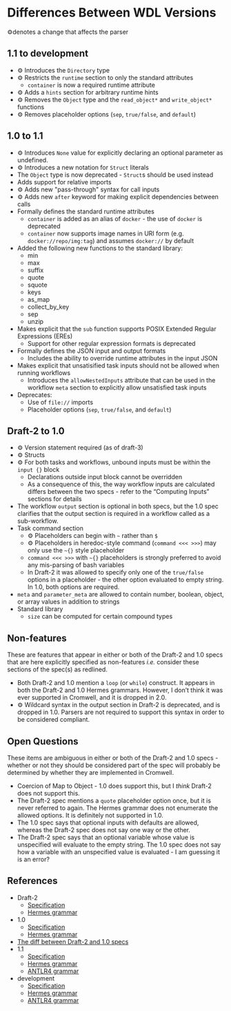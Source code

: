 # Differences Between WDL Versions 

⚙️denotes a change that affects the parser

## 1.1 to development

* ⚙️ Introduces the `Directory` type
* ⚙️ Restricts the `runtime` section to only the standard attributes
  * `container` is now a required runtime attribute
* ⚙️ Adds a `hints` section for arbitrary runtime hints
* ⚙️ Removes the `Object` type and the `read_object*` and `write_object*` functions
* ⚙️ Removes placeholder options (`sep`, `true/false`, and `default`)

## 1.0 to 1.1

* ⚙️ Introduces `None` value for explicitly declaring an optional parameter as undefined.
* ⚙️ Introduces a new notation for `Struct` literals
* The `Object` type is now deprecated - `Struct`s should be used instead
* Adds support for relative imports
* ⚙️ Adds new "pass-through" syntax for call inputs
* ⚙️ Adds new `after` keyword for making explicit dependencies between calls
* Formally defines the standard runtime attributes
  * `container` is added as an alias of `docker` - the use of `docker` is deprecated
  * `container` now supports image names in URI form (e.g. `docker://repo/img:tag`) and assumes `docker://` by default
* Added the following new functions to the standard library:
  * min
  * max
  * suffix
  * quote
  * squote
  * keys
  * as_map
  * collect_by_key
  * sep
  * unzip
* Makes explicit that the `sub` function supports POSIX Extended Regular Expressions (EREs)
  * Support for other regular expression formats is deprecated
* Formally defines the JSON input and output formats
  * Includes the ability to override runtime attributes in the input JSON
* Makes explicit that unsatisified task inputs should not be allowed when running workflows
  * Introduces the `allowNestedInputs` attribute that can be used in the workflow `meta` section to explicitly allow unsatisfied task inputs
* Deprecates:
  * Use of `file://` imports
  * Placeholder options (`sep`, `true/false`, and `default`)

## Draft-2 to 1.0

*   ⚙️ Version statement required (as of draft-3)
*   ⚙️ Structs
*   ⚙️ For both tasks and workflows, unbound inputs must be within the `input {}` block
    *   Declarations outside input block cannot be overridden
    *   As a consequence of this, the way workflow inputs are calculated differs between the two specs - refer to the “Computing Inputs” sections for details
*   The workflow `output` section is optional in both specs, but the 1.0 spec clarifies that the output section is required in a workflow called as a sub-workflow.
*   Task command section
    *   ⚙️ Placeholders can begin with `~` rather than `$`
    *   ⚙️ Placeholders in heredoc-style command (`command <<< >>>`) may only use the `~{}` style placeholder
    *   `command <<< >>>` with `~{}` placeholders is strongly preferred to avoid any mis-parsing of bash variables
    *   In Draft-2 it was allowed to specify only one of the `true/false` options in a placeholder - the other option evaluated to empty string. In 1.0, both options are required.
*   `meta` and `parameter_meta` are allowed to contain number, boolean, object, or array values in addition to strings
*   Standard library
    *   `size` can be computed for certain compound types

## Non-features

These are features that appear in either or both of the Draft-2 and 1.0 specs that are here explicitly specified as non-features _i.e._ consider these sections of the spec(s) as redlined.

* Both Draft-2 and 1.0 mention a `loop` (or `while`) construct. It appears in both the Draft-2 and 1.0 Hermes grammars. However, I don’t think it was ever supported in Cromwell, and it is dropped in 2.0.
* ⚙️ Wildcard syntax in the output section in Draft-2 is deprecated, and is dropped in 1.0. Parsers are not required to support this syntax in order to be considered compliant.

## Open Questions

These items are ambiguous in either or both of the Draft-2 and 1.0 specs - whether or not they should be considered part of the spec will probably be determined by whether they are implemented in Cromwell.

* Coercion of Map to Object - 1.0 does support this, but I _think_ Draft-2 does not support this.
* The Draft-2 spec mentions a `quote` placeholder option once, but it is never referred to again. The Hermes grammar does not enumerate the allowed options. It is definitely not supported in 1.0.
* The 1.0 spec says that optional inputs with defaults are allowed, whereas the Draft-2 spec does not say one way or the other.
* The Draft-2 spec says that an optional variable whose value is unspecified will evaluate to the empty string. The 1.0 spec does not say how a variable with an unspecified value is evaluated - I am guessing it is an error?

## References

* Draft-2
    * [Specification](https://github.com/openwdl/wdl/blob/main/versions/draft-2/SPEC.md#alternative-heredoc-syntax)
    * [Hermes grammar](https://github.com/openwdl/wdl/blob/main/versions/draft-2/parsers/grammar.hgr)
* 1.0
    * [Specification](https://github.com/openwdl/wdl/blob/main/versions/1.0/SPEC.md#command-section)
    * [Hermes grammar](https://github.com/openwdl/wdl/blob/main/versions/1.0/parsers/hermes/grammar.hgr)
* [The diff between Draft-2 and 1.0 specs](https://github.com/jdidion/wdl/commit/35b49a815858d45e6111899296ae4beb729fe13a?short_path=22feea2#diff-22feea2e46776b17b2da5ddc2717b767)
* 1.1
    * [Specification](https://github.com/openwdl/wdl/blob/main/versions/1.1/SPEC.md)
    * [Hermes grammar](https://github.com/openwdl/wdl/tree/main/versions/1.1/parsers/hermes)
    * [ANTLR4 grammar](https://github.com/openwdl/wdl/tree/main/versions/1.1/parsers/antlr4)
* development
    * [Specification](https://github.com/openwdl/wdl/blob/main/versions/development/SPEC.md)
    * [Hermes grammar](https://github.com/openwdl/wdl/tree/main/versions/development/parsers/hermes)
    * [ANTLR4 grammar](https://github.com/openwdl/wdl/tree/main/versions/development/parsers/antlr4)